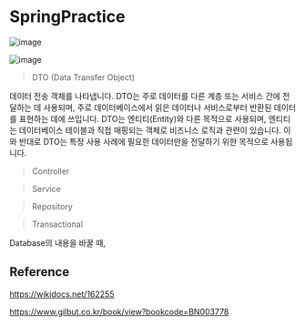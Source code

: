 # SpringPractice





![image](https://github.com/junhochoi-dev/SpringPractice/assets/39554558/fadccf75-7ab4-4d5a-b4f4-45a7e5c09df5)






![image](https://github.com/junhochoi-dev/SpringPractice/assets/39554558/829b2a01-c531-47ed-bb5f-e12ebe4eca56)

> DTO (Data Transfer Object)

데이터 전송 객체를 나타냅니다. DTO는 주로 데이터를 다른 계층 또는 서비스 간에 전달하는 데 사용되며, 주로 데이터베이스에서 읽은 데이터나 서비스로부터 반환된 데이터를 표현하는 데에 쓰입니다. DTO는 엔티티(Entity)와 다른 목적으로 사용되며, 엔티티는 데이터베이스 테이블과 직접 매핑되는 객체로 비즈니스 로직과 관련이 있습니다. 이와 반대로 DTO는 특정 사용 사례에 필요한 데이터만을 전달하기 위한 목적으로 사용됩니다.

> Controller

> Service

> Repository


> Transactional

Database의 내용을 바꿀 때,

## Reference

https://wikidocs.net/162255

https://www.gilbut.co.kr/book/view?bookcode=BN003778

